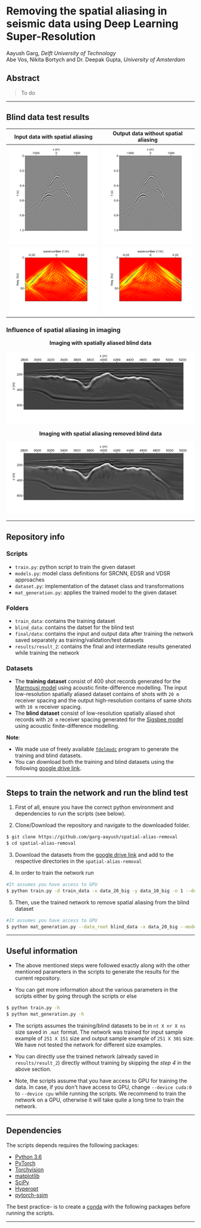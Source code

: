 # Removing the spatial aliasing in seismic data using Deep Learning Super-Resolution
Aayush Garg, *Delft University of Technology*  
Abe Vos, Nikita Bortych and Dr. Deepak Gupta, *University of Amsterdam*

## Abstract
> To do

---

## Blind data test results
Input data with spatial aliasing |  Output data without spatial aliasing
:-------------------------:|:-------------------------:
![In shot domain](./figures_results/data_20m_true.png "In shot domain")  |  ![ In shot domain](./figures_results/data_10m_blind.png "In shot domain")
![In fk domain](./figures_results/data_20m_true_fk.png "In f-k domain")  |  ![ In shot domain](./figures_results/data_10m_blind_fk.png "In f-k domain")

### Influence of spatial aliasing in imaging
<p align="center"><strong> Imaging with spatially aliased blind data </strong></p>

![In shot domain](./figures_results/image_20m.png "In shot domain") 


<p align="center"><strong> Imaging with spatial aliasing removed blind data </strong></p>

![ In shot domain](./figures_results/image_10m_blind.png "In shot domain")

---

## Repository info

### Scripts
- `train.py`: python script to train the given dataset
- `models.py`: model class definitions for SRCNN, EDSR and VDSR approaches
- `dataset.py`: implementation of the dataset class and transformations
- `mat_generation.py`: applies the trained model to the given dataset

### Folders
- `train_data`: contains the training dataset
- `blind_data`: contains the datset for the blind test
- `final/data`: contains the input and output data after training the network saved separately as training/validation/test datasets
- `results/result_2`: contains the final and intermediate results generated while training the network  

### Datasets
- The **training dataset** consist of 400 shot records generated for the [Marmousi model](https://wiki.seg.org/wiki/Dictionary:Marmousi_model) using acoustic finite-difference modelling. The input low-resolution spatially aliased dataset contains of shots with `20 m` receiver spacing and the output high-resolution contains of same shots with `10 m` receiver spacing. 
- The **blind dataset** consist of low-resolution spatially aliased shot records with `20 m` receiver spacing generated for the [Sigsbee model](http://www.ahay.org/RSF/book/gallery/sigsbee/paper_html/node1.html) using acoustic finite-difference modelling. 

**Note**: 
- We made use of freely available [`fdelmodc`](https://janth.home.xs4all.nl/Software/Software.html) program to generate the training and blind datasets.   
- You can download both the training and blind datasets using the following [google drive link](https://drive.google.com/open?id=10ohxuyZ9SdXZOqHEArSSv18IZ7PUF2ot). 

---

## Steps to train the network and run the blind test
1. First of all, ensure you have the correct python environment and dependencies to run the scripts (see below).

2. Clone/Download the repository and navigate to the downloaded folder.
```sh
$ git clone https://github.com/garg-aayush/spatial-alias-removal
$ cd spatial-alias-removal
```

3. Download the datasets from the [google drive link](https://drive.google.com/open?id=10ohxuyZ9SdXZOqHEArSSv18IZ7PUF2ot) and add to the respective directories in the `spatial-alias-removal`

4. In order to train the network run
```sh
#It assumes you have access to GPU
$ python train.py -d train_data -x data_20_big -y data_10_big -n 1 --device cuda:0 --n_epochs 50
```

5. Then, use the trained network to remove spatial aliasing from the blind dataset
```sh
#It assumes you have access to GPU 
$ python mat_generation.py --data_root blind_data -x data_20_big --model_folder results/result_2 --device cuda:0 
```
---

## Useful information
- The above mentioned steps were followed exactly along with the other mentioned parameters in the scripts to generate the results for the current repository.

- You can get more information about the various parameters in the scripts either by going through the scripts or else
```sh
$ python train.py -h
$ python mat_generation.py -h
```

- The scripts assumes the training/blind datasets to be in `nt X nr X ns` size saved in `.mat` format. The network was trained for input sample example of `251 X 151` size and output sample example of `251 X 301` size. We have not tested the network for different size examples.

- You can directly use the trained network (already saved in `results/result_2`) directly without training by skipping the *step 4* in the above section.

- Note, the scripts assume that you have access to GPU for training the data. In case, if you don't have access to GPU, change `--device cuda:0` to `--device cpu` while running the scripts. We recommend to train the network on a GPU, otherwise it will take quite a long time to train the network.

---
## Dependencies
The scripts depends requires the following packages:
- [Python 3.6](https://www.python.org/downloads/release/python-360/)
- [PyTorch](https://pytorch.org/)
- [Torchvision](https://pytorch.org/)
- [matplotlib](https://matplotlib.org/)
- [SciPy](https://www.scipy.org/)
- [Hyperopt](https://github.com/hyperopt/hyperopt)
- [pytorch-ssim](https://github.com/Po-Hsun-Su/pytorch-ssim) 

The best practice- is to create a [conda](https://www.anaconda.com/) with the following packages before running the scripts.

---
